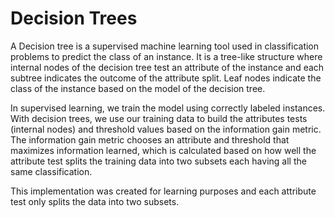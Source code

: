 # Decision Trees

A Decision tree is a supervised machine learning tool used in classification problems to predict the class of an instance. It is a tree-like structure where internal nodes of the decision tree test an attribute of the instance and each subtree indicates the outcome of the attribute split. Leaf nodes indicate the class of the instance based on the model of the decision tree.

In supervised learning, we train the model using correctly labeled instances. With decision trees, we use our training data to build the attributes tests (internal nodes) and threshold values based on the information gain metric. The information gain metric chooses an attribute and threshold that maximizes information learned, which is calculated based on how well the attribute test splits the training data into two subsets each having all the same classification. 

This implementation was created for learning purposes and each attribute test only splits the data into two subsets. 
